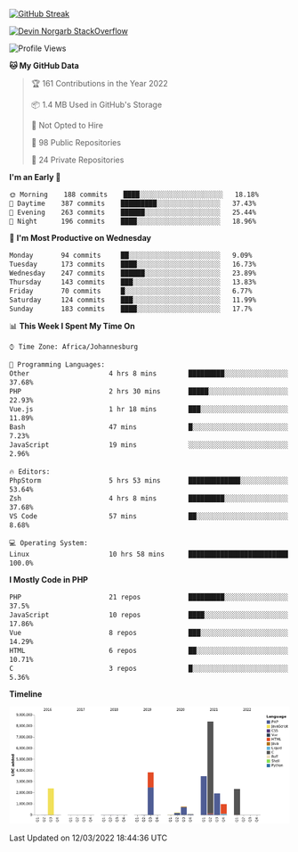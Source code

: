 
[![GitHub Streak](http://github-readme-streak-stats.herokuapp.com?user=DevinNorgarb&date_format=M%20j%5B%2C%20Y%5D)](https://git.io/streak-stats)


[![Devin Norgarb StackOverflow](https://github-readme-stackoverflow.vercel.app/?userID=4993755)](https://stackoverflow.com/users/4993755/devin-norgarb)

<!--START_SECTION:waka-->
![Profile Views](http://img.shields.io/badge/Profile%20Views-3-blue)

**🐱 My GitHub Data** 

> 🏆 161 Contributions in the Year 2022
 > 
> 📦 1.4 MB Used in GitHub's Storage 
 > 
> 🚫 Not Opted to Hire
 > 
> 📜 98 Public Repositories 
 > 
> 🔑 24 Private Repositories  
 > 
**I'm an Early 🐤** 

```text
🌞 Morning    188 commits    ████░░░░░░░░░░░░░░░░░░░░░   18.18% 
🌆 Daytime    387 commits    █████████░░░░░░░░░░░░░░░░   37.43% 
🌃 Evening    263 commits    ██████░░░░░░░░░░░░░░░░░░░   25.44% 
🌙 Night      196 commits    ████░░░░░░░░░░░░░░░░░░░░░   18.96%

```
📅 **I'm Most Productive on Wednesday** 

```text
Monday       94 commits     ██░░░░░░░░░░░░░░░░░░░░░░░   9.09% 
Tuesday      173 commits    ████░░░░░░░░░░░░░░░░░░░░░   16.73% 
Wednesday    247 commits    ██████░░░░░░░░░░░░░░░░░░░   23.89% 
Thursday     143 commits    ███░░░░░░░░░░░░░░░░░░░░░░   13.83% 
Friday       70 commits     █░░░░░░░░░░░░░░░░░░░░░░░░   6.77% 
Saturday     124 commits    ███░░░░░░░░░░░░░░░░░░░░░░   11.99% 
Sunday       183 commits    ████░░░░░░░░░░░░░░░░░░░░░   17.7%

```


📊 **This Week I Spent My Time On** 

```text
⌚︎ Time Zone: Africa/Johannesburg

💬 Programming Languages: 
Other                    4 hrs 8 mins        █████████░░░░░░░░░░░░░░░░   37.68% 
PHP                      2 hrs 30 mins       █████░░░░░░░░░░░░░░░░░░░░   22.93% 
Vue.js                   1 hr 18 mins        ███░░░░░░░░░░░░░░░░░░░░░░   11.89% 
Bash                     47 mins             █░░░░░░░░░░░░░░░░░░░░░░░░   7.23% 
JavaScript               19 mins             ░░░░░░░░░░░░░░░░░░░░░░░░░   2.96%

🔥 Editors: 
PhpStorm                 5 hrs 53 mins       █████████████░░░░░░░░░░░░   53.64% 
Zsh                      4 hrs 8 mins        █████████░░░░░░░░░░░░░░░░   37.68% 
VS Code                  57 mins             ██░░░░░░░░░░░░░░░░░░░░░░░   8.68%

💻 Operating System: 
Linux                    10 hrs 58 mins      █████████████████████████   100.0%

```

**I Mostly Code in PHP** 

```text
PHP                      21 repos            █████████░░░░░░░░░░░░░░░░   37.5% 
JavaScript               10 repos            ████░░░░░░░░░░░░░░░░░░░░░   17.86% 
Vue                      8 repos             ███░░░░░░░░░░░░░░░░░░░░░░   14.29% 
HTML                     6 repos             ██░░░░░░░░░░░░░░░░░░░░░░░   10.71% 
C                        3 repos             █░░░░░░░░░░░░░░░░░░░░░░░░   5.36%

```


**Timeline**

![Chart not found](https://raw.githubusercontent.com/DevinNorgarb/DevinNorgarb/main/charts/bar_graph.png) 


 Last Updated on 12/03/2022 18:44:36 UTC
<!--END_SECTION:waka-->

